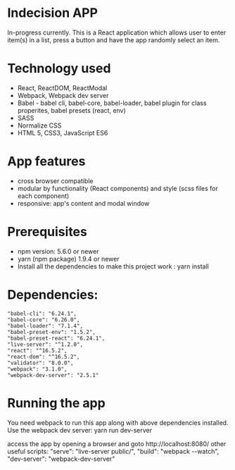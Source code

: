 # Indecision APP
In-progress currently.
This is a React application which allows user to enter item(s) in a list, press a button and have the app randomly select an item.

# Technology used
- React, ReactDOM, ReactModal
- Webpack, Webpack dev server
- Babel - babel cli, babel-core, babel-loader, babel plugin for class properites, babel presets (react, env)
- SASS
- Normalize CSS
- HTML 5, CSS3, JavaScript ES6

# App features
- cross browser compatible
- modular by functionality (React components) and style (scss files for each component)
- responsive: app's content and modal window

# Prerequisites
- npm version: 5.6.0 or newer
- yarn (npm package) 1.9.4 or newer
- Install all the dependencies to make this project work : yarn install
# Dependencies: 
    "babel-cli": "6.24.1",
    "babel-core": "6.26.0",
    "babel-loader": "7.1.4",
    "babel-preset-env": "1.5.2",
    "babel-preset-react": "6.24.1",
    "live-server": "^1.2.0",
    "react": "^16.5.2",
    "react-dom": "^16.5.2",
    "validator": "8.0.0",
    "webpack": "3.1.0",
    "webpack-dev-server": "2.5.1"

# Running the app
You need webpack to run this app along with above dependencies installed.
Use the webpack dev server: yarn run dev-server

access the app by opening a browser and goto http://localhost:8080/
other useful scripts:
    "serve": "live-server public/",
    "build": "webpack --watch",
    "dev-server": "webpack-dev-server"

 
